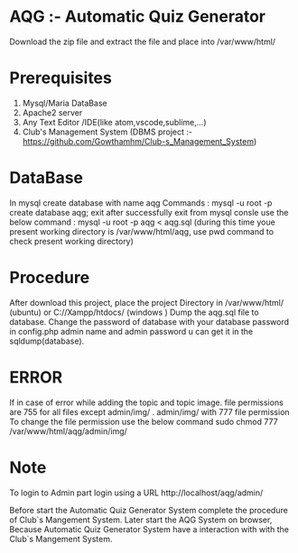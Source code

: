 # AQG :- Automatic Quiz Generator

Download the zip file and extract the file and place into /var/www/html/

# Prerequisites

1. Mysql/Maria DataBase
2. Apache2 server
3. Any Text Editor /IDE(like atom,vscode,sublime,...)
4. Club's Management System (DBMS project :- https://github.com/Gowthamhm/Club-s_Management_System)


# DataBase

In mysql create database with name aqg
Commands :
mysql -u root -p
create database aqg;
exit
after successfully exit from mysql consle use the below command :
mysql -u root -p aqg < aqg.sql (during this time youe present working directory is /var/www/html/aqg, use pwd command to check present working directory)

# Procedure

 After download this project, place the project Directory in /var/www/html/ (ubuntu) or C://Xampp/htdocs/ (windows ) Dump the aqg.sql file to database.
 Change the password of database with your database password in config.php admin name and admin password u can get it in the sqldump(database).


# ERROR

If in case of  error while adding the topic and topic image.
file permissions are 755 for all files except admin/img/ .
admin/img/ with 777 file permission
To change the file permission use the below command 
sudo chmod 777 /var/www/html/aqg/admin/img/


# Note

To login to Admin part login using a URL http://localhost/aqg/admin/

Before start the Automatic Quiz Generator System complete the procedure of Club\`s Mangement System. Later start the AQG System on browser, Because Automatic Quiz Generator System have a interaction with  with the Club\`s Mangement System.
